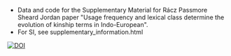 - Data and code for the Supplementary Material for Rácz Passmore Sheard Jordan paper "Usage frequency and lexical class determine the evolution of kinship terms in Indo-European".
- For SI, see supplementary_information.html

[![DOI](https://zenodo.org/badge/200053052.svg)](https://zenodo.org/badge/latestdoi/200053052)

